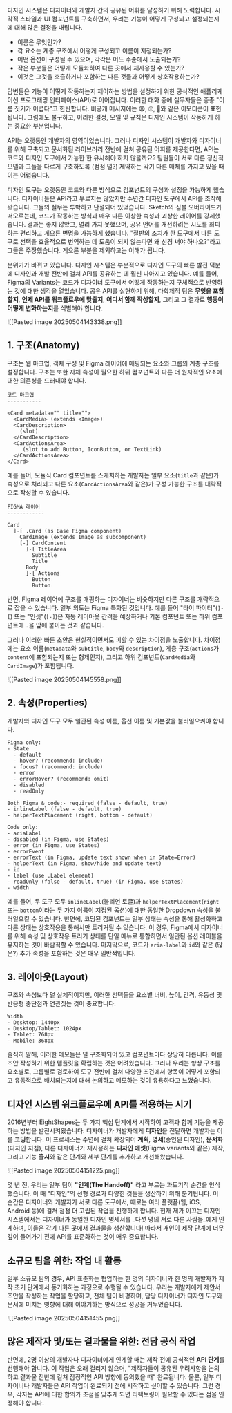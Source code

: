 디자인 시스템은 디자이너와 개발자 간의 공유된 어휘를 달성하기 위해 노력합니다. 시각적 스타일과 UI 컴포넌트를 구축하면서, 우리는 기능이 어떻게 구성되고 설정되는지에 대해 많은 결정을 내립니다.

- 이름은 무엇인가?
- 각 요소는 계층 구조에서 어떻게 구성되고 이름이 지정되는가?
- 어떤 옵션이 구성될 수 있으며, 각각은 어느 수준에서 노출되는가?
- 작은 부분들은 어떻게 모듈화하여 다른 곳에서 재사용할 수 있는가?
- 이것은 그것을 호출하거나 포함하는 다른 것들과 어떻게 상호작용하는가?

답변들은 기능이 어떻게 작동하는지 제어하는 방법을 설정하기 위한 공식적인 애플리케이션 프로그래밍 인터페이스(API)로 이어집니다. 이러한 대화 중에 실무자들은 종종 "이름 짓기가 어렵다"고 한탄합니다. 비공개 메시지에는 😩, 🙄, 😤와 같은 이모티콘이 표현됩니다. 그럼에도 불구하고, 이러한 결정, 모델 및 규칙은 디자인 시스템이 작동하게 하는 중요한 부분입니다.

API는 오랫동안 개발자의 영역이었습니다. 그러나 디자인 시스템이 개발자와 디자이너를 위해 구축되고 문서화된 라이브러리 전반에 걸쳐 공유된 어휘를 제공한다면, API는 코드와 디자인 도구에서 가능한 한 유사해야 하지 않을까요? 팀원들이 서로 다른 정신적 모델과 그들을 다르게 구축하도록 (점점 덜?) 제약하는 각기 다른 매체를 가지고 있을 때 이는 어렵습니다.

디자인 도구는 오랫동안 코드와 다른 방식으로 컴포넌트의 구성과 설정을 가능하게 했습니다. 디자이너들은 API라고 부르지는 않았지만 수년간 디자인 도구에서 API를 조작해 왔습니다. 그들의 실무는 투박하고 단절되어 있었습니다. Sketch의 심볼 오버라이드가 떠오르는데, 코드가 작동하는 방식과 매우 다른 이상한 속성과 괴상한 레이어를 강제했습니다. 결과는 좋지 않았고, 멀리 가지 못했으며, 공유 언어를 개선하려는 시도를 회피하는 편리하고 게으른 변명을 가능하게 했습니다. "절반의 조치가 한 도구에서 다른 도구로 선택을 효율적으로 번역하는 데 도움이 되지 않는다면 왜 신경 써야 하나요?"라고 그들은 주장했습니다. 게으른 부분을 제외하고는 이해가 됩니다.

분위기가 바뀌고 있습니다. 디자인 시스템은 부분적으로 디자인 도구의 빠른 발전 덕분에 디자인과 개발 전반에 걸쳐 API를 공유하는 데 훨씬 나아지고 있습니다. 예를 들어, Figma의 Variants는 코드가 디자이너 도구에서 어떻게 작동하는지 구체적으로 반영하는 것에 대한 생각을 열었습니다. 공유 API를 실현하기 위해, 다학제적 팀은 **무엇을 포함할지**, **언제 API를 워크플로우에 맞출지**, **어디서 함께 작성할지**, 그리고 그 결과로 **행동이 어떻게 변화하는지**를 식별해야 합니다.

![[Pasted image 20250504143338.png]]
## 1. 구조(Anatomy)
구조는 웹 마크업, 객체 구성 및 Figma 레이어에 매핑되는 요소와 그룹의 계층 구조를 설정합니다. 구조는 또한 자체 속성이 필요한 하위 컴포넌트와 다른 더 원자적인 요소에 대한 의존성을 드러내야 합니다.

```
코드 마크업
-----------

<Card metadata="" title="">
  <CardMedia> (extends <Image>)
  <CardDescription>    
    (slot)
  </CardDescription>
  <CardActionsArea>
     (slot to add Button, IconButton, or TextLink)       
  </CardActionsArea>
</Card>
```

예를 들어, 모듈식 Card 컴포넌트를 스케치하는 개발자는 일부 요소(`title`과 같은)가 속성으로 처리되고 다른 요소(`CardActionsArea`와 같은)가 구성 가능한 구조를 대략적으로 작성할 수 있습니다.

```
FIGMA 레이어
------------

Card
  ]-[ .Card (as Base Figma component)
    CardImage (extends Image as subcomponent)
    [-] CardContent
      ]-[ TitleArea
        Subtitle
        Title
      Body
      ]-[ Actions
        Button
        Button
```

반면, Figma 레이어에 구조를 매핑하는 디자이너는 비슷하지만 다른 구조를 개략적으로 잡을 수 있습니다. 일부 의도는 Figma 특화된 것입니다. 예를 들어 "타이 파이터"(`]-[`) 또는 "인셋"(`[-]`)은 자동 레이아웃 간격을 예상하거나 기본 컴포넌트 또는 하위 컴포넌트에 `.`을 앞에 붙이는 것과 같습니다.

그러나 이러한 빠른 초안은 현실적이면서도 피할 수 있는 차이점을 노출합니다. 차이점에는 요소 이름(`metadata`와 `subtitle`, `body`와 `description`), 계층 구조(`actions`가 `content`에 포함되는지 또는 형제인지), 그리고 하위 컴포넌트(`CardMedia`와 `CardImage`)가 포함됩니다.

![[Pasted image 20250504145558.png]]

## 2. 속성(Properties)
개발자와 디자인 도구 모두 일관된 속성 이름, 옵션 이름 및 기본값을 불러일으켜야 합니다.

```
Figma only:
- State  
  - default  
  - hover? (recommend: include)  
  - focus? (recommend: include)  
  - error  
  - errorHover? (recommend: omit)  
  - disabled  
  - readOnly

Both Figma & code:- required (false - default, true)  
- inlineLabel (false - default, true)  
- helperTextPlacement (right, bottom - default)

Code only:
- ariaLabel  
- disabled (in Figma, use States)  
- error (in Figma, use States)  
- errorEvent  
- errorText (in Figma, update text shown when in State=Error)  
- helperText (in Figma, show/hide and update text)  
- id  
- label (use .Label element)  
- readOnly (false - default, true) (in Figma, use States)  
- width
```

예를 들어, 두 도구 모두 `inlineLabel`(불리언 토글)과 `helperTextPlacement`(`right` 또는 `bottom`이라는 두 가지 이름이 지정된 옵션)에 대한 동일한 Dropdown 속성을 불러일으킬 수 있습니다. 반면에, 코딩된 컴포넌트는 일부 상태는 속성을 통해 활성화하고 다른 상태는 상호작용을 통해서만 트리거될 수 있습니다. 이 경우, Figma에서 디자이너를 위해 속성 및 상호작용 트리거 상태를 단일 메뉴로 통합하면서 일관된 옵션 레이블을 유지하는 것이 바람직할 수 있습니다. 마지막으로, 코드가 `aria-label`과 `id`와 같은 (많은?) 추가 속성을 포함하는 것은 매우 일반적입니다.
## 3. 레이아웃(Layout)
구조와 속성보다 덜 실체적이지만, 이러한 선택들을 요소별 너비, 높이, 간격, 유동성 및 반응형 중단점과 연관짓는 것이 중요합니다.

```
Width  
- Desktop: 1440px  
- Desktop/Tablet: 1024px  
- Tablet: 768px  
- Mobile: 368px
```

솔직히 말해, 이러한 메모들은 덜 구조화되어 있고 컴포넌트마다 상당히 다릅니다. 이를 초안 작성하기 위한 템플릿을 확립하는 것은 어려웠습니다. 그러나 우리는 항상 구조를 요소별로, 그룹별로 검토하여 도구 전반에 걸쳐 다양한 조건에서 항목이 어떻게 포함되고 유동적으로 배치되는지에 대해 논의하고 메모하는 것이 유용하다고 느꼈습니다.

## 디자인 시스템 워크플로우에 API를 적용하는 시기
2016년부터 EightShapes는 두 가지 핵심 단계에서 시작하여 고객과 함께 기능을 제공하는 방법을 발전시켜왔습니다: 디자이너가 개발자에게 **디자인**을 전달하면 개발자는 이를 **코딩**합니다. 이 프로세스는 수년에 걸쳐 확장되어 **계획**, **명세**(승인된 디자인), **문서화**(디자인 지침), 다른 디자이너가 재사용하는 **디자인 에셋**(Figma variants와 같은) 제작, 그리고 기능 **출시**와 같은 단계와 세부 단계를 추가하고 개선해왔습니다.

![[Pasted image 20250504151225.png]]

몇 년 전, 우리는 일부 팀이 **"인계(The Handoff)"** 라고 부르는 과도기적 순간을 인식했습니다. 이 때 "디자인"의 선형 경로가 다양한 것들을 생산하기 위해 분기됩니다. 이 순간은 디자이너와 개발자가 서로 다른 도구에서, 때로는 여러 플랫폼(웹, iOS, Android 등)에 걸쳐 점점 더 고립된 작업을 진행하게 합니다. 현재 제가 이끄는 디자인 시스템에서는 디자이너가 동일한 디자인 명세서를 _다섯 명의 서로 다른 사람들_에게 인계하며, 이들은 각기 다른 곳에서 결과물을 생산합니다! 따라서 개인이 제작 단계에 너무 깊이 들어가기 전에 API를 표준화하는 것이 매우 중요합니다.

## 소규모 팀을 위한: 작업 내 활동
일부 소규모 팀의 경우, API 표준화는 협업하는 한 명의 디자이너와 한 명의 개발자가 제작 초기 단계에서 동기화하는 과정으로 수행될 수 있습니다. 우리는 개발자에게 제안서 초안을 작성하는 작업을 할당하고, 전체 팀이 비평하며, 담당 디자이너가 디자인 도구와 문서에 미치는 영향에 대해 이야기하는 방식으로 성공을 거두었습니다.

![[Pasted image 20250504151455.png]]

## 많은 제작자 및/또는 결과물을 위한: 전담 공식 작업
반면에, 2명 이상의 개발자나 디자이너에게 인계할 때는 제작 전에 공식적인 **API 단계**를 선행해야 합니다. 이 작업은 오래 걸리지 않으며, "제작자들이 공유된 우려사항을 논의하고 결과물 전반에 걸쳐 잠정적인 API 방향에 동의했을 때" 완료됩니다. 물론, 일부 디자이너나 개발자들은 API 작업이 완료되기 전에 시작하고 싶어할 수 있습니다. 그런 경우, 각자는 API에 대한 합의가 초점을 맞추게 되면 리팩토링이 필요할 수 있다는 점을 인정해야 합니다.

